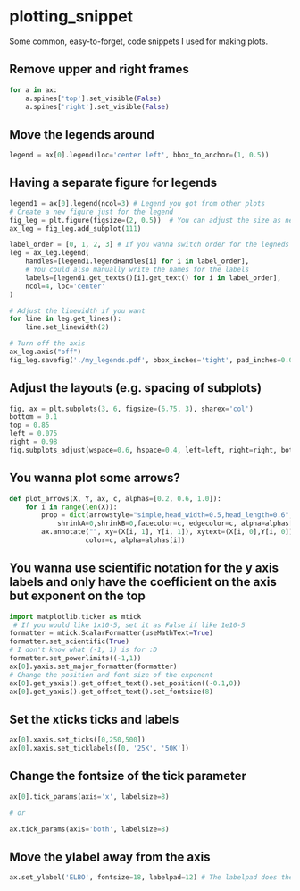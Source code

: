 # plotting_snippet
Some common, easy-to-forget, code snippets I used for making plots.


## Remove upper and right frames

```python
for a in ax:
    a.spines['top'].set_visible(False)
    a.spines['right'].set_visible(False)
```

## Move the legends around

```python
legend = ax[0].legend(loc='center left', bbox_to_anchor=(1, 0.5))
```

## Having a separate figure for legends

```python
legend1 = ax[0].legend(ncol=3) # Legend you got from other plots
# Create a new figure just for the legend
fig_leg = plt.figure(figsize=(2, 0.5))  # You can adjust the size as needed
ax_leg = fig_leg.add_subplot(111)

label_order = [0, 1, 2, 3] # If you wanna switch order for the legneds
leg = ax_leg.legend(
    handles=[legend1.legendHandles[i] for i in label_order],
    # You could also manually write the names for the labels
    labels=[legend1.get_texts()[i].get_text() for i in label_order], 
    ncol=4, loc='center'
)

# Adjust the linewidth if you want
for line in leg.get_lines():
    line.set_linewidth(2)

# Turn off the axis
ax_leg.axis("off")
fig_leg.savefig('./my_legends.pdf', bbox_inches='tight', pad_inches=0.01)
```

## Adjust the layouts (e.g. spacing of subplots)

```python
fig, ax = plt.subplots(3, 6, figsize=(6.75, 3), sharex='col')
bottom = 0.1
top = 0.85
left = 0.075
right = 0.98
fig.subplots_adjust(wspace=0.6, hspace=0.4, left=left, right=right, bottom=bottom, top=top)
```

## You wanna plot some arrows?

```python
def plot_arrows(X, Y, ax, c, alphas=[0.2, 0.6, 1.0]):
    for i in range(len(X)):
        prop = dict(arrowstyle="simple,head_width=0.5,head_length=0.6",
            shrinkA=0,shrinkB=0,facecolor=c, edgecolor=c, alpha=alphas[i],lw=3)
        ax.annotate("", xy=(X[i, 1], Y[i, 1]), xytext=(X[i, 0],Y[i, 0]), arrowprops=prop,
                   color=c, alpha=alphas[i])
```

## You wanna use scientific notation for the y axis labels and only have the coefficient on the axis but exponent on the top


```python
import matplotlib.ticker as mtick
 # If you would like 1x10-5, set it as False if like 1e10-5
formatter = mtick.ScalarFormatter(useMathText=True)
formatter.set_scientific(True)
# I don't know what (-1, 1) is for :D
formatter.set_powerlimits((-1,1)) 
ax[0].yaxis.set_major_formatter(formatter)
# Change the position and font size of the exponent
ax[0].get_yaxis().get_offset_text().set_position((-0.1,0))
ax[0].get_yaxis().get_offset_text().set_fontsize(8)
```


## Set the xticks ticks and labels

```python
ax[0].xaxis.set_ticks([0,250,500])
ax[0].xaxis.set_ticklabels([0, '25K', '50K'])
```

## Change the fontsize of the tick parameter

```python
ax[0].tick_params(axis='x', labelsize=8)

# or

ax.tick_params(axis='both', labelsize=8)
```

## Move the ylabel away from the axis

```python
ax.set_ylabel('ELBO', fontsize=18, labelpad=12) # The labelpad does the job
```
